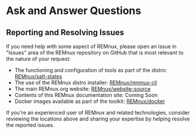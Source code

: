 # Ask and Answer Questions

## Reporting and Resolving Issues <a id="reporting-resolving-issues"></a>

If you need help with some aspect of REMnux, please open an issue in "Issues" area of the REMnux repository on GitHub that is most relevant to the nature of your request:

* The functioning and configuration of tools as part of the distro: [REMnux/salt-states](https://github.com/REMnux/salt-states/issues)
* The use of the REMnux distro installer: [REMnux/remnux-cli](https://github.com/REMnux/remnux-cli/issues)
* The main REMnux.org website: [REMnux/website-source](https://github.com/REMnux/website-source/issues)
* Contents of this REMnux documentation site: Coming Soon
* Docker images available as part of the toolkit: [REMnux/docker](https://github.com/REMnux/docker/issues)

If you're an experienced user of REMnux and related technologies, consider reviewing the locations above and sharing your expertise by helping resolve the reported issues.

